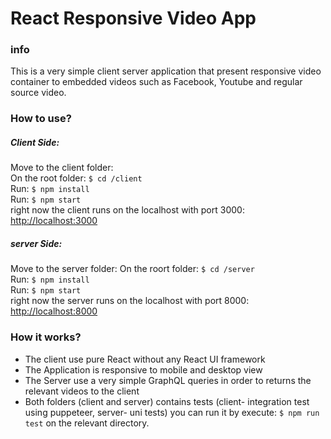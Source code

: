 
# React Responsive Video App


### info
This is a very simple client server application that present responsive video container to embedded videos such as Facebook, Youtube and regular source video.

### How to use?
##### Client Side:
Move to the client folder:<br />
On the root folder: `$ cd /client` <br />
Run: `$ npm install`<br />
Run: `$ npm start`<br />
right now the client runs on the localhost with port 3000: [http://localhost:3000](http://localhost:3000)

##### server Side:
Move to the server folder:
On the roort folder: `$ cd /server`<br />
Run: `$ npm install`<br />
Run: `$ npm start`<br />
right now the server runs on the localhost with port 8000: [http://localhost:8000](http://localhost:*000)

### How it works?
- The client use pure React without any React UI framework
- The Application is responsive to mobile and desktop view
- The Server use a very simple GraphQL queries in order to returns the relevant videos to the client
- Both folders (client and server) contains tests (client- integration test using puppeteer, server- uni tests) you can run it by execute: `$ npm run test` on the relevant directory.
